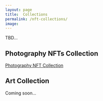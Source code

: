 ```yaml
---
layout: page
title:  Collections
permalink: /nft-collections/
image:
---
```

TBD...

## Photography NFTs Collection
[Photography NFT Collection](https://viz.life/photography-nfts)

## Art Collection
Coming soon...
